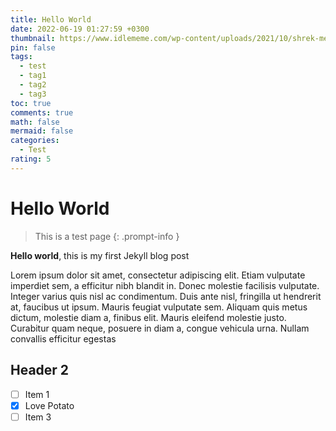 ```yaml
---
title: Hello World
date: 2022-06-19 01:27:59 +0300
thumbnail: https://www.idlememe.com/wp-content/uploads/2021/10/shrek-meme-idlememe-1.jpg
pin: false
tags:
  - test
  - tag1
  - tag2
  - tag3
toc: true
comments: true
math: false
mermaid: false
categories:
  - Test
rating: 5
---
```


# Hello World

> This is a test page
{: .prompt-info }

**Hello world**, this is my first Jekyll blog post

Lorem ipsum dolor sit amet, consectetur adipiscing elit. Etiam vulputate imperdiet sem, a efficitur nibh blandit in. Donec molestie facilisis vulputate. Integer varius quis nisl ac condimentum. Duis ante nisl, fringilla ut hendrerit at, faucibus ut ipsum. Mauris feugiat vulputate sem. Aliquam quis metus dictum, molestie diam a, finibus elit. Mauris eleifend molestie justo. Curabitur quam neque, posuere in diam a, congue vehicula urna. Nullam convallis efficitur egestas

## Header 2

- [ ] Item 1
- [x] Love Potato
- [ ] Item 3
